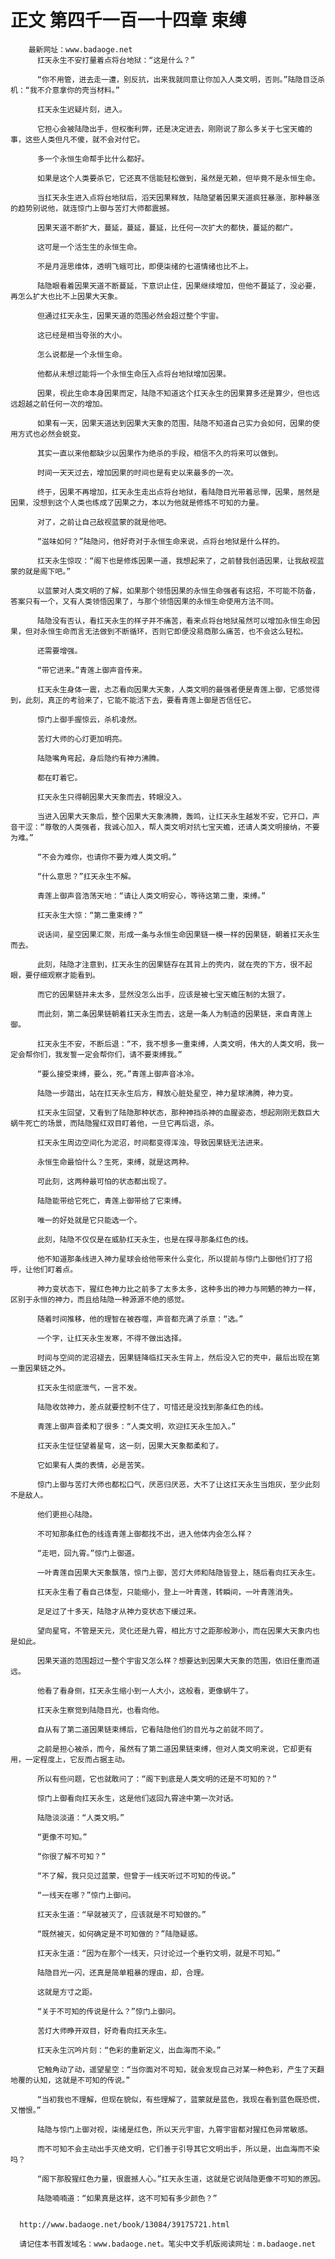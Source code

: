 # 正文 第四千一百一十四章 束缚
        最新网址：www.badaoge.net
          扛天永生不安打量着点将台地狱：“这是什么？”
      
          “你不用管，进去走一遭，别反抗，出来我就同意让你加入人类文明，否则。”陆隐目泛杀机：“我不介意拿你的壳当材料。”
      
          扛天永生迟疑片刻，进入。
      
          它担心会被陆隐出手，但权衡利弊，还是决定进去，刚刚说了那么多关于七宝天蟾的事，这些人类但凡不傻，就不会对付它。
      
          多一个永恒生命帮手比什么都好。
      
          如果是这个人类要杀它，它还真不信能轻松做到，虽然是无赖，但毕竟不是永恒生命。
      
          当扛天永生进入点将台地狱后，滔天因果释放，陆隐望着因果天道疯狂暴涨，那种暴涨的趋势别说他，就连惊门上御与苦灯大师都震撼。
      
          因果天道不断扩大，蔓延，蔓延，蔓延，比任何一次扩大的都快，蔓延的都广。
      
          这可是一个活生生的永恒生命。
      
          不是月涯思维体，透明飞蛾可比，即便柒绪的七道情绪也比不上。
      
          陆隐眼看着因果天道不断蔓延，下意识止住，因果继续增加，但他不蔓延了，没必要，再怎么扩大也比不上因果大天象。
      
          但通过扛天永生，因果天道的范围必然会超过整个宇宙。
      
          这已经是相当夸张的大小。
      
          怎么说都是一个永恒生命。
      
          他都从未想过能将一个永恒生命压入点将台地狱增加因果。
      
          因果，视此生命本身因果而定，陆隐不知道这个扛天永生的因果算多还是算少，但也远远超越之前任何一次的增加。
      
          如果有一天，因果天道达到因果大天象的范围，陆隐不知道自己实力会如何，因果的使用方式也必然会蜕变。
      
          其实一直以来他都缺少以因果作为绝杀的手段，相信不久的将来可以做到。
      
          时间一天天过去，增加因果的时间也是有史以来最多的一次。
      
          终于，因果不再增加，扛天永生走出点将台地狱，看陆隐目光带着忌惮，因果，居然是因果，没想到这个人类也练成了因果之力，本以为他就是修炼不可知的力量。
      
          对了，之前让自己敌视蓝蒙的就是他吧。
      
          “滋味如何？”陆隐问，他好奇对于永恒生命来说，点将台地狱是什么样的。
      
          扛天永生惊叹：“阁下也是修炼因果一道，我想起来了，之前替我创造因果，让我敌视蓝蒙的就是阁下吧。”
      
          以蓝蒙对人类文明的了解，如果那个领悟因果的永恒生命强者有这招，不可能不防备，答案只有一个，又有人类领悟因果了，与那个领悟因果的永恒生命使用方法不同。
      
          陆隐没有否认，看扛天永生的样子并不痛苦，看来点将台地狱虽然可以增加永恒生命因果，但对永恒生命而言无法做到不断循环，否则它即便没易商那么痛苦，也不会这么轻松。
      
          还需要增强。
      
          “带它进来。”青莲上御声音传来。
      
          扛天永生身体一震，忐忑看向因果大天象，人类文明的最强者便是青莲上御，它感觉得到，此刻，真正的考验来了，它能不能活下去，要看青莲上御是否信任它。
      
          惊门上御手握惊云，杀机凌然。
      
          苦灯大师的心灯更加明亮。
      
          陆隐嘴角弯起，身后隐约有神力沸腾。
      
          都在盯着它。
      
          扛天永生只得朝因果大天象而去，转眼没入。
      
          当进入因果大天象后，整个因果大天象沸腾，轰鸣，让扛天永生越发不安，它开口，声音干涩：“尊敬的人类强者，我诚心加入，帮人类文明对抗七宝天蟾，还请人类文明接纳，不要为难。”
      
          “不会为难你，也请你不要为难人类文明。”
      
          “什么意思？”扛天永生不解。
      
          青莲上御声音浩荡天地：“请让人类文明安心，等待这第二重，束缚。”
      
          扛天永生大惊：“第二重束缚？”
      
          说话间，星空因果汇聚，形成一条与永恒生命因果链一模一样的因果链，朝着扛天永生而去。
      
          此刻，陆隐才注意到，扛天永生的因果链存在其背上的壳内，就在壳的下方，很不起眼，要仔细观察才能看到。
      
          而它的因果链并未太多，显然没怎么出手，应该是被七宝天蟾压制的太狠了。
      
          而此刻，第二条因果链朝着扛天永生而去，这是一条人为制造的因果链，来自青莲上御。
      
          扛天永生不安，不断后退：“不，我不想多一重束缚，人类文明，伟大的人类文明，我一定会帮你们，我发誓一定会帮你们，请不要束缚我。”
      
          “要么接受束缚，要么，死。”青莲上御声音冰冷。
      
          陆隐一步踏出，站在扛天永生后方，释放心脏处星空，神力星球沸腾，神力变。
      
          扛天永生回望，又看到了陆隐那种状态，那种神挡杀神的血腥姿态，想起刚刚无数巨大蜗牛死亡的场景，而陆隐猩红双目盯着他，一旦它再后退，杀。
      
          扛天永生周边空间化为泥沼，时间都变得浑浊，导致因果链无法进来。
      
          永恒生命最怕什么？生死，束缚，就是这两种。
      
          可此刻，这两种最可怕的状态都出现了。
      
          陆隐能带给它死亡，青莲上御带给了它束缚。
      
          唯一的好处就是它只能选一个。
      
          此刻，陆隐不仅仅是在威胁扛天永生，也是在探寻那条红色的线。
      
          他不知道那条线进入神力星球会给他带来什么变化，所以提前与惊门上御他们打了招呼，让他们盯着点。
      
          神力变状态下，猩红色神力比之前多了太多太多，这种多出的神力与罔魉的神力一样，区别于永恒的神力，而且给陆隐一种源源不绝的感觉。
      
          随着时间推移，他的理智在被吞噬，声音都充满了杀意：“选。”
      
          一个字，让扛天永生发寒，不得不做出选择。
      
          时间与空间的泥沼褪去，因果链降临扛天永生背上，然后没入它的壳中，最后出现在第一重因果链之外。
      
          扛天永生彻底泄气，一言不发。
      
          陆隐收敛神力，差点就要控制不住了，可惜还是没找到那条红色的线。
      
          青莲上御声音柔和了很多：“人类文明，欢迎扛天永生加入。”
      
          扛天永生怔怔望着星穹，这一刻，因果大天象都柔和了。
      
          它如果有人类的表情，必是苦笑。
      
          惊门上御与苦灯大师也都松口气，厌恶归厌恶，大不了让这扛天永生当炮灰，至少此刻不是敌人。
      
          他们更担心陆隐。
      
          不可知那条红色的线连青莲上御都找不出，进入他体内会怎么样？
      
          “走吧，回九霄。”惊门上御道。
      
          一叶青莲自因果大天象飘落，惊门上御，苦灯大师和陆隐皆登上，随后看向扛天永生。
      
          扛天永生看了看自己体型，只能缩小，登上一叶青莲，转瞬间，一叶青莲消失。
      
          足足过了十多天，陆隐才从神力变状态下缓过来。
      
          望向星穹，不管是天元，灵化还是九霄，相比方寸之距那般渺小，而在因果大天象内也是如此。
      
          因果天道的范围超过一整个宇宙又怎么样？想要达到因果大天象的范围，依旧任重而道远。
      
          他看了看身侧，扛天永生缩小到一人大小，这般看，更像蜗牛了。
      
          扛天永生察觉到陆隐目光，也看向他。
      
          自从有了第二道因果链束缚后，它看陆隐他们的目光与之前就不同了。
      
          之前是担心被杀，而今，虽然有了第二道因果链束缚，但对人类文明来说，它却更有用，一定程度上，它反而占据主动。
      
          所以有些问题，它也就敢问了：“阁下到底是人类文明的还是不可知的？”
      
          惊门上御看向扛天永生，这是他们返回九霄途中第一次对话。
      
          陆隐淡淡道：“人类文明。”
      
          “更像不可知。”
      
          “你很了解不可知？”
      
          “不了解，我只见过蓝蒙，但曾于一线天听过不可知的传说。”
      
          “一线天在哪？”惊门上御问。
      
          扛天永生道：“早就被灭了，应该就是不可知做的。”
      
          “既然被灭，如何确定是不可知做的？”陆隐疑惑。
      
          扛天永生道：“因为在那个一线天，只讨论过一个垂钓文明，就是不可知。”
      
          陆隐目光一闪，还真是简单粗暴的理由，却，合理。
      
          这就是方寸之距。
      
          “关于不可知的传说是什么？”惊门上御问。
      
          苦灯大师睁开双目，好奇看向扛天永生。
      
          扛天永生沉吟片刻：“色彩的重新定义，出血海而不染。”
      
          它触角动了动，遥望星空：“当你面对不可知，就会发现自己对某一种色彩，产生了天翻地覆的认知，这就是不可知的传说。”
      
          “当初我也不理解，但现在貌似，有些理解了，蓝蒙就是蓝色，我现在看到蓝色既恐慌，又憎恨。”
      
          陆隐与惊门上御对视，柒绪是红色，所以天元宇宙，九霄宇宙都对猩红色异常敏感。
      
          而不可知不会主动出手灭绝文明，它们善于引导其它文明出手，所以是，出血海而不染吗？
      
          “阁下那股猩红色力量，很震撼人心。”扛天永生道，这就是它说陆隐更像不可知的原因。
      
          陆隐喃喃道：“如果真是这样，这不可知有多少颜色？”
      
      
      http://www.badaoge.net/book/13084/39175721.html
      
      请记住本书首发域名：www.badaoge.net。笔尖中文手机版阅读网址：m.badaoge.net